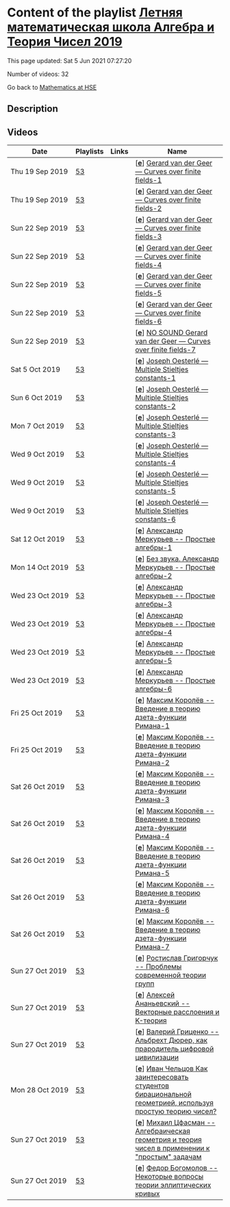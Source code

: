 # Content of the playlist [Летняя математическая школа Алгебра и Теория Чисел 2019](https://youtube.com/playlist?list=PLq3E5oubNNoCU8uKT-QIIYEs_Xw_AJI3v)

This page updated: Sat 5 Jun 2021 07:27:20

Number of videos: 32

Go back to [Mathematics at HSE](./README.md)

## Description



## Videos

|Date|Playlists|Links|Name|
|---|---|---|---|
| Thu&nbsp;19&nbsp;Sep&nbsp;2019 | [53](./playlists/53.md "Летняя математическая школа Алгебра и Теория Чисел 2019") |  | [[**e**](https://studio.youtube.com/video/n1QEtiFzAis/edit)] [Gerard van der Geer — Curves over finite fields-1](https://youtube.com/watch?v=n1QEtiFzAis&list=PLq3E5oubNNoCU8uKT-QIIYEs_Xw_AJI3v "") |
| Thu&nbsp;19&nbsp;Sep&nbsp;2019 | [53](./playlists/53.md "Летняя математическая школа Алгебра и Теория Чисел 2019") |  | [[**e**](https://studio.youtube.com/video/CXhctoWJuaM/edit)] [Gerard van der Geer — Curves over finite fields-2](https://youtube.com/watch?v=CXhctoWJuaM&list=PLq3E5oubNNoCU8uKT-QIIYEs_Xw_AJI3v "") |
| Sun&nbsp;22&nbsp;Sep&nbsp;2019 | [53](./playlists/53.md "Летняя математическая школа Алгебра и Теория Чисел 2019") |  | [[**e**](https://studio.youtube.com/video/y_3UxBahPeE/edit)] [Gerard van der Geer — Curves over finite fields-3](https://youtube.com/watch?v=y_3UxBahPeE&list=PLq3E5oubNNoCU8uKT-QIIYEs_Xw_AJI3v "") |
| Sun&nbsp;22&nbsp;Sep&nbsp;2019 | [53](./playlists/53.md "Летняя математическая школа Алгебра и Теория Чисел 2019") |  | [[**e**](https://studio.youtube.com/video/IyQYIF4yR4c/edit)] [Gerard van der Geer — Curves over finite fields-4](https://youtube.com/watch?v=IyQYIF4yR4c&list=PLq3E5oubNNoCU8uKT-QIIYEs_Xw_AJI3v "") |
| Sun&nbsp;22&nbsp;Sep&nbsp;2019 | [53](./playlists/53.md "Летняя математическая школа Алгебра и Теория Чисел 2019") |  | [[**e**](https://studio.youtube.com/video/jzLW5Qp1jks/edit)] [Gerard van der Geer — Curves over finite fields-5](https://youtube.com/watch?v=jzLW5Qp1jks&list=PLq3E5oubNNoCU8uKT-QIIYEs_Xw_AJI3v "") |
| Sun&nbsp;22&nbsp;Sep&nbsp;2019 | [53](./playlists/53.md "Летняя математическая школа Алгебра и Теория Чисел 2019") |  | [[**e**](https://studio.youtube.com/video/_5zB_nIdUL8/edit)] [Gerard van der Geer — Curves over finite fields-6](https://youtube.com/watch?v=_5zB_nIdUL8&list=PLq3E5oubNNoCU8uKT-QIIYEs_Xw_AJI3v "") |
| Sun&nbsp;22&nbsp;Sep&nbsp;2019 | [53](./playlists/53.md "Летняя математическая школа Алгебра и Теория Чисел 2019") |  | [[**e**](https://studio.youtube.com/video/vewSVdz9uMk/edit)] [NO SOUND Gerard van der Geer — Curves over finite fields-7](https://youtube.com/watch?v=vewSVdz9uMk&list=PLq3E5oubNNoCU8uKT-QIIYEs_Xw_AJI3v "") |
| Sat&nbsp;5&nbsp;Oct&nbsp;2019 | [53](./playlists/53.md "Летняя математическая школа Алгебра и Теория Чисел 2019") |  | [[**e**](https://studio.youtube.com/video/yai-fXw3tGI/edit)] [Joseph Oesterlé — Multiple Stieltjes constants-1](https://youtube.com/watch?v=yai-fXw3tGI&list=PLq3E5oubNNoCU8uKT-QIIYEs_Xw_AJI3v "") |
| Sun&nbsp;6&nbsp;Oct&nbsp;2019 | [53](./playlists/53.md "Летняя математическая школа Алгебра и Теория Чисел 2019") |  | [[**e**](https://studio.youtube.com/video/FfZw3TGbSu4/edit)] [Joseph Oesterlé — Multiple Stieltjes constants-2](https://youtube.com/watch?v=FfZw3TGbSu4&list=PLq3E5oubNNoCU8uKT-QIIYEs_Xw_AJI3v "") |
| Mon&nbsp;7&nbsp;Oct&nbsp;2019 | [53](./playlists/53.md "Летняя математическая школа Алгебра и Теория Чисел 2019") |  | [[**e**](https://studio.youtube.com/video/eA2VCBv1lak/edit)] [Joseph Oesterlé — Multiple Stieltjes constants-3](https://youtube.com/watch?v=eA2VCBv1lak&list=PLq3E5oubNNoCU8uKT-QIIYEs_Xw_AJI3v "") |
| Wed&nbsp;9&nbsp;Oct&nbsp;2019 | [53](./playlists/53.md "Летняя математическая школа Алгебра и Теория Чисел 2019") |  | [[**e**](https://studio.youtube.com/video/MEl8fq5tVfE/edit)] [Joseph Oesterlé — Multiple Stieltjes constants-4](https://youtube.com/watch?v=MEl8fq5tVfE&list=PLq3E5oubNNoCU8uKT-QIIYEs_Xw_AJI3v "") |
| Wed&nbsp;9&nbsp;Oct&nbsp;2019 | [53](./playlists/53.md "Летняя математическая школа Алгебра и Теория Чисел 2019") |  | [[**e**](https://studio.youtube.com/video/dseBo7JFxUs/edit)] [Joseph Oesterlé — Multiple Stieltjes constants-5](https://youtube.com/watch?v=dseBo7JFxUs&list=PLq3E5oubNNoCU8uKT-QIIYEs_Xw_AJI3v "") |
| Wed&nbsp;9&nbsp;Oct&nbsp;2019 | [53](./playlists/53.md "Летняя математическая школа Алгебра и Теория Чисел 2019") |  | [[**e**](https://studio.youtube.com/video/EKAGfz9YCzc/edit)] [Joseph Oesterlé — Multiple Stieltjes constants-6](https://youtube.com/watch?v=EKAGfz9YCzc&list=PLq3E5oubNNoCU8uKT-QIIYEs_Xw_AJI3v "") |
| Sat&nbsp;12&nbsp;Oct&nbsp;2019 | [53](./playlists/53.md "Летняя математическая школа Алгебра и Теория Чисел 2019") |  | [[**e**](https://studio.youtube.com/video/WG0GSLK-VIw/edit)] [Александр Меркурьев -- Простые алгебры-1](https://youtube.com/watch?v=WG0GSLK-VIw&list=PLq3E5oubNNoCU8uKT-QIIYEs_Xw_AJI3v "") |
| Mon&nbsp;14&nbsp;Oct&nbsp;2019 | [53](./playlists/53.md "Летняя математическая школа Алгебра и Теория Чисел 2019") |  | [[**e**](https://studio.youtube.com/video/Iv-ODpM9zCk/edit)] [Без звука. Александр Меркурьев -- Простые алгебры-2](https://youtube.com/watch?v=Iv-ODpM9zCk&list=PLq3E5oubNNoCU8uKT-QIIYEs_Xw_AJI3v "") |
| Wed&nbsp;23&nbsp;Oct&nbsp;2019 | [53](./playlists/53.md "Летняя математическая школа Алгебра и Теория Чисел 2019") |  | [[**e**](https://studio.youtube.com/video/usQkAIxNrKQ/edit)] [Александр Меркурьев -- Простые алгебры-3](https://youtube.com/watch?v=usQkAIxNrKQ&list=PLq3E5oubNNoCU8uKT-QIIYEs_Xw_AJI3v "") |
| Wed&nbsp;23&nbsp;Oct&nbsp;2019 | [53](./playlists/53.md "Летняя математическая школа Алгебра и Теория Чисел 2019") |  | [[**e**](https://studio.youtube.com/video/06gCm7pmTIc/edit)] [Александр Меркурьев -- Простые алгебры-4](https://youtube.com/watch?v=06gCm7pmTIc&list=PLq3E5oubNNoCU8uKT-QIIYEs_Xw_AJI3v "") |
| Wed&nbsp;23&nbsp;Oct&nbsp;2019 | [53](./playlists/53.md "Летняя математическая школа Алгебра и Теория Чисел 2019") |  | [[**e**](https://studio.youtube.com/video/7s6xWP6lpX4/edit)] [Александр Меркурьев -- Простые алгебры-5](https://youtube.com/watch?v=7s6xWP6lpX4&list=PLq3E5oubNNoCU8uKT-QIIYEs_Xw_AJI3v "") |
| Wed&nbsp;23&nbsp;Oct&nbsp;2019 | [53](./playlists/53.md "Летняя математическая школа Алгебра и Теория Чисел 2019") |  | [[**e**](https://studio.youtube.com/video/ZPUrSP4vcbo/edit)] [Александр Меркурьев -- Простые алгебры-6](https://youtube.com/watch?v=ZPUrSP4vcbo&list=PLq3E5oubNNoCU8uKT-QIIYEs_Xw_AJI3v "") |
| Fri&nbsp;25&nbsp;Oct&nbsp;2019 | [53](./playlists/53.md "Летняя математическая школа Алгебра и Теория Чисел 2019") |  | [[**e**](https://studio.youtube.com/video/z1Myb66iXpA/edit)] [Максим Королёв -- Введение в теорию дзета-функции Римана-1](https://youtube.com/watch?v=z1Myb66iXpA&list=PLq3E5oubNNoCU8uKT-QIIYEs_Xw_AJI3v "") |
| Fri&nbsp;25&nbsp;Oct&nbsp;2019 | [53](./playlists/53.md "Летняя математическая школа Алгебра и Теория Чисел 2019") |  | [[**e**](https://studio.youtube.com/video/avMImcj0Q4A/edit)] [Максим Королёв -- Введение в теорию дзета-функции Римана-2](https://youtube.com/watch?v=avMImcj0Q4A&list=PLq3E5oubNNoCU8uKT-QIIYEs_Xw_AJI3v "") |
| Sat&nbsp;26&nbsp;Oct&nbsp;2019 | [53](./playlists/53.md "Летняя математическая школа Алгебра и Теория Чисел 2019") |  | [[**e**](https://studio.youtube.com/video/TMDGKw9YI8A/edit)] [Максим Королёв -- Введение в теорию дзета-функции Римана-3](https://youtube.com/watch?v=TMDGKw9YI8A&list=PLq3E5oubNNoCU8uKT-QIIYEs_Xw_AJI3v "") |
| Sat&nbsp;26&nbsp;Oct&nbsp;2019 | [53](./playlists/53.md "Летняя математическая школа Алгебра и Теория Чисел 2019") |  | [[**e**](https://studio.youtube.com/video/3XkUmhScIDc/edit)] [Максим Королёв -- Введение в теорию дзета-функции Римана-4](https://youtube.com/watch?v=3XkUmhScIDc&list=PLq3E5oubNNoCU8uKT-QIIYEs_Xw_AJI3v "") |
| Sat&nbsp;26&nbsp;Oct&nbsp;2019 | [53](./playlists/53.md "Летняя математическая школа Алгебра и Теория Чисел 2019") |  | [[**e**](https://studio.youtube.com/video/4TduHhHOAG8/edit)] [Максим Королёв -- Введение в теорию дзета-функции Римана-5](https://youtube.com/watch?v=4TduHhHOAG8&list=PLq3E5oubNNoCU8uKT-QIIYEs_Xw_AJI3v "") |
| Sat&nbsp;26&nbsp;Oct&nbsp;2019 | [53](./playlists/53.md "Летняя математическая школа Алгебра и Теория Чисел 2019") |  | [[**e**](https://studio.youtube.com/video/CEVOQgt-c-g/edit)] [Максим Королёв -- Введение в теорию дзета-функции Римана-6](https://youtube.com/watch?v=CEVOQgt-c-g&list=PLq3E5oubNNoCU8uKT-QIIYEs_Xw_AJI3v "") |
| Sat&nbsp;26&nbsp;Oct&nbsp;2019 | [53](./playlists/53.md "Летняя математическая школа Алгебра и Теория Чисел 2019") |  | [[**e**](https://studio.youtube.com/video/_5sCCI_vWEo/edit)] [Максим Королёв -- Введение в теорию дзета-функции Римана-7](https://youtube.com/watch?v=_5sCCI_vWEo&list=PLq3E5oubNNoCU8uKT-QIIYEs_Xw_AJI3v "") |
| Sun&nbsp;27&nbsp;Oct&nbsp;2019 | [53](./playlists/53.md "Летняя математическая школа Алгебра и Теория Чисел 2019") |  | [[**e**](https://studio.youtube.com/video/K2v4-kEgHm4/edit)] [Ростислав Григорчук -- Проблемы современной теории групп](https://youtube.com/watch?v=K2v4-kEgHm4&list=PLq3E5oubNNoCU8uKT-QIIYEs_Xw_AJI3v "") |
| Sun&nbsp;27&nbsp;Oct&nbsp;2019 | [53](./playlists/53.md "Летняя математическая школа Алгебра и Теория Чисел 2019") |  | [[**e**](https://studio.youtube.com/video/t1sqKJOJNlU/edit)] [Алексей Ананьевский -- Векторные расслоения и K-теория](https://youtube.com/watch?v=t1sqKJOJNlU&list=PLq3E5oubNNoCU8uKT-QIIYEs_Xw_AJI3v "") |
| Sun&nbsp;27&nbsp;Oct&nbsp;2019 | [53](./playlists/53.md "Летняя математическая школа Алгебра и Теория Чисел 2019") |  | [[**e**](https://studio.youtube.com/video/6QcHDsg6TjY/edit)] [Валерий Гриценко -- Альбрехт Дюрер, как прародитель цифровой цивилизации](https://youtube.com/watch?v=6QcHDsg6TjY&list=PLq3E5oubNNoCU8uKT-QIIYEs_Xw_AJI3v "") |
| Mon&nbsp;28&nbsp;Oct&nbsp;2019 | [53](./playlists/53.md "Летняя математическая школа Алгебра и Теория Чисел 2019") |  | [[**e**](https://studio.youtube.com/video/5Rn2VEUKuiU/edit)] [Иван Чельцов Как заинтересовать студентов бирациональной геометрией, используя простую теорию чисел?](https://youtube.com/watch?v=5Rn2VEUKuiU&list=PLq3E5oubNNoCU8uKT-QIIYEs_Xw_AJI3v "") |
| Sun&nbsp;27&nbsp;Oct&nbsp;2019 | [53](./playlists/53.md "Летняя математическая школа Алгебра и Теория Чисел 2019") |  | [[**e**](https://studio.youtube.com/video/Ym5i7QVbuzg/edit)] [Михаил Цфасман -- Алгебраическая геометрия и теория чисел в применении к "простым" задачам](https://youtube.com/watch?v=Ym5i7QVbuzg&list=PLq3E5oubNNoCU8uKT-QIIYEs_Xw_AJI3v "") |
| Sun&nbsp;27&nbsp;Oct&nbsp;2019 | [53](./playlists/53.md "Летняя математическая школа Алгебра и Теория Чисел 2019") |  | [[**e**](https://studio.youtube.com/video/hPlny-qfz8k/edit)] [Федор Богомолов -- Некоторые вопросы теории эллиптических кривых](https://youtube.com/watch?v=hPlny-qfz8k&list=PLq3E5oubNNoCU8uKT-QIIYEs_Xw_AJI3v "") |
